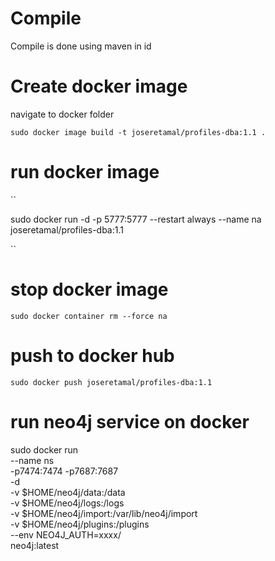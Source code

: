 # Compile

Compile is done using maven in id

# Create docker image

navigate to docker folder

`
sudo docker image build -t joseretamal/profiles-dba:1.1 .
`

# run docker image
``

 sudo docker  run -d -p  5777:5777 --restart always --name na joseretamal/profiles-dba:1.1



``

# stop docker image
``
sudo docker container rm --force na
``

# push to docker hub

`
sudo docker push joseretamal/profiles-dba:1.1
`


# run neo4j service on docker

sudo docker run \
    --name ns \
    -p7474:7474 -p7687:7687 \
    -d \
    -v $HOME/neo4j/data:/data \
    -v $HOME/neo4j/logs:/logs \
    -v $HOME/neo4j/import:/var/lib/neo4j/import \
    -v $HOME/neo4j/plugins:/plugins \
    --env NEO4J_AUTH=xxxx/ \
    neo4j:latest
